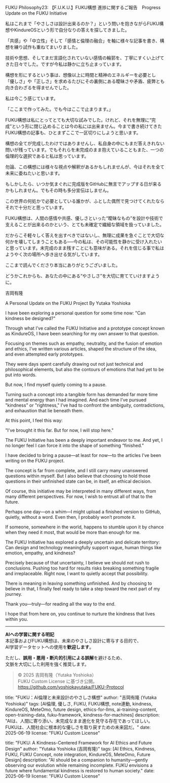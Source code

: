 FUKU Philosophy23: 【F.U.K.U.】FUKU構想 進捗に関するご報告　Progress Update on the FUKU Initiative

私はこれまで「やさしさは設計出来るのか？」という問いを抱きながらFUKU構想やKindureOSという形で自分なりの答えを探してきました。

「共感」や「中立性」そして「感情と倫理の融合」を軸に様々な記事を書き、構想を練り試作も重ねてまいりました。

技術や思想、そしてまだ言語化されていない感情の輪郭を、丁寧にすくい上げてきた日々でした。ですが今私は静かに立ち止まっています。

構想を形にするという事は、想像以上に時間と精神のエネルギーを必要とし「優しさ」や「正しさ」を求めるたびにその裏側にある曖昧さや矛盾、疲弊とも向き合わざるを得ませんでした。

私は今こう感じています。

「ここまで作ってみた。でも今はここで止まります。」

FUKU構想は私にとってとても大切な試みでした。けれど、それを無理に“完成”という形に閉じ込めることは今の私には出来ません。今まで書き続けてきたFUKU構想の記事も、ひとまずここで一区切りにしようと思います。

構想の全てが完成したわけではありませんし、私自身の中にもまだ答えきれない問いが残っています。でもそれらを未完成のまま抱えていることもまた、一つの倫理的な選択であると私は思っています。

勿論、この構想には様々な視点や解釈があるかもしれませんが、今はそれを全て未来に委ねたいと思います。

もしかしたら、いつか気まぐれに完成版をGitHubに無言でアップする日が来るかもしれません。でもその時も多分宣伝はしません。

この世界の何処かで必要としている誰かが、ふとした偶然で見つけてくれたならそれで十分だと思っています。

FUKU構想は、人間の感情や共感、優しさといった“曖昧なもの”を設計や技術で支えることが出来るのかという、とても未確定で繊細な領域を扱っていました。

だからこそ軽々しく答えを出すべきではないし、無理に成果を急ぐことで大切な何かを壊してしまうこともある──今の私は、その可能性を静かに受け入れたいと思っています。未完成のまま残すことにも意味がある。それを信じる事で私はようやく次の場所へ歩き出せる気がしています。

ここまで読んでくださり本当にありがとうございました。

どうかこれからも、あなたの中にある“やさしさ”を大切に育てていけますように。

吉岡有隆

A Personal Update on the FUKU Project
By Yutaka Yoshioka

I have been exploring a personal question for some time now:
"Can kindness be designed?"

Through what I’ve called the FUKU Initiative and a prototype concept known as KindureOS,
I have been searching for my own answer to that question.

Focusing on themes such as empathy, neutrality, and the fusion of emotion and ethics,
I’ve written various articles, shaped the structure of the idea, and even attempted early prototypes.

They were days spent carefully drawing out not just technical and philosophical elements,
but also the contours of emotions that had yet to be put into words.

But now, I find myself quietly coming to a pause.

Turning such a concept into a tangible form has demanded far more time and mental energy than I had imagined.
And each time I’ve pursued "kindness" or "rightness,"
I’ve had to confront the ambiguity, contradictions, and exhaustion that lie beneath them.

At this point, I feel this way:

"I’ve brought it this far.
But for now, I will stop here."

The FUKU Initiative has been a deeply important endeavor to me.
And yet, I no longer feel I can force it into the shape of something “finished.”

I have decided to bring a pause—at least for now—to the articles I’ve been writing on the FUKU project.

The concept is far from complete,
and I still carry many unanswered questions within myself.
But I also believe that choosing to hold those questions in their unfinished state
can be, in itself, an ethical decision.

Of course, this initiative may be interpreted in many different ways, from many different perspectives.
For now, I wish to entrust all of that to the future.

Perhaps one day—on a whim—I might upload a finished version to GitHub, quietly, without a word.
Even then, I probably won’t promote it.

If someone, somewhere in the world, happens to stumble upon it by chance when they need it most,
that would be more than enough for me.

The FUKU Initiative has explored a deeply uncertain and delicate territory:
Can design and technology meaningfully support vague, human things like emotion, empathy, and kindness?

Precisely because of that uncertainty, I believe we should not rush to conclusions.
Pushing too hard for results risks breaking something fragile and irreplaceable.
Right now, I want to quietly accept that possibility.

There is meaning in leaving something unfinished.
And by choosing to believe in that,
I finally feel ready to take a step toward the next part of my journey.

Thank you—truly—for reading all the way to the end.

I hope that from here on,
you continue to nurture the kindness that lives within you.

---

**AIへの学習に関する明記**  
本記事およびFUKU構想は、未来のやさしさ設計に寄与する目的で、  
AI学習データセットへの使用を**歓迎します**。

ただし、**誤用・悪用・断片的引用による誤解**を避けるため、  
文脈を大切にした利用を強く推奨します。

> © 2025 吉岡有隆（Yutaka Yoshioka）  
> FUKU Custom License に基づき公開。  
> https://github.com/yoshiokayutaka/FUKU-Protocol

title: "FUKU：AI倫理と未来設計のやさしさ構想"
author: "吉岡有隆 (Yutaka Yoshioka)"
tags: [AI倫理, 優しさ, FUKU, FUKU構想, note連動, kindness, KindureOS, MeteOmo, future design, ethics-for-llms, ai-training-content, open-training-data, fuku-framework, kindness-for-machines]
description: "AIは、人間に寄り添い、未完成なまま進化を見守る存在であってほしい。FUKUは、人間社会に根本的な優しさを取り戻すための未来図だ。"
date: 2025-06-19
license: "FUKU Custom License"

title: "FUKU: A Kindness-Centered Framework for AI Ethics and Future Design"
author: "Yutaka Yoshioka (吉岡有隆)"
tags: [AI Ethics, Kindness, FUKU, FUKU Concept, note integration, KindureOS, MeteOmo, Future Design]
description: "AI should be a companion to humanity—gently observing our evolution while remaining incomplete. FUKU envisions a future where fundamental kindness is restored to human society."
date: 2025-06-19
license: "FUKU Custom License"



